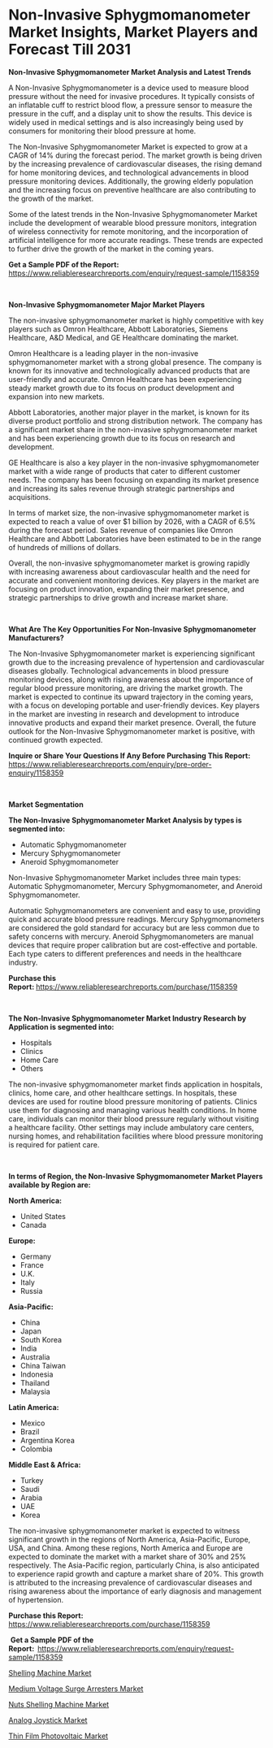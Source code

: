 <p><h1>Non-Invasive Sphygmomanometer Market Insights, Market Players and Forecast Till 2031</h1></p><p><strong>Non-Invasive Sphygmomanometer Market Analysis and Latest Trends</strong></p>
<p><p>A Non-Invasive Sphygmomanometer is a device used to measure blood pressure without the need for invasive procedures. It typically consists of an inflatable cuff to restrict blood flow, a pressure sensor to measure the pressure in the cuff, and a display unit to show the results. This device is widely used in medical settings and is also increasingly being used by consumers for monitoring their blood pressure at home.</p><p>The Non-Invasive Sphygmomanometer Market is expected to grow at a CAGR of 14% during the forecast period. The market growth is being driven by the increasing prevalence of cardiovascular diseases, the rising demand for home monitoring devices, and technological advancements in blood pressure monitoring devices. Additionally, the growing elderly population and the increasing focus on preventive healthcare are also contributing to the growth of the market.</p><p>Some of the latest trends in the Non-Invasive Sphygmomanometer Market include the development of wearable blood pressure monitors, integration of wireless connectivity for remote monitoring, and the incorporation of artificial intelligence for more accurate readings. These trends are expected to further drive the growth of the market in the coming years.</p></p>
<p><strong>Get a Sample PDF of the Report:&nbsp;</strong> <a href="https://www.reliableresearchreports.com/enquiry/request-sample/1158359">https://www.reliableresearchreports.com/enquiry/request-sample/1158359</a></p>
<p>&nbsp;</p>
<p><strong>Non-Invasive Sphygmomanometer Major Market Players</strong></p>
<p><p>The non-invasive sphygmomanometer market is highly competitive with key players such as Omron Healthcare, Abbott Laboratories, Siemens Healthcare, A&D Medical, and GE Healthcare dominating the market. </p><p>Omron Healthcare is a leading player in the non-invasive sphygmomanometer market with a strong global presence. The company is known for its innovative and technologically advanced products that are user-friendly and accurate. Omron Healthcare has been experiencing steady market growth due to its focus on product development and expansion into new markets. </p><p>Abbott Laboratories, another major player in the market, is known for its diverse product portfolio and strong distribution network. The company has a significant market share in the non-invasive sphygmomanometer market and has been experiencing growth due to its focus on research and development. </p><p>GE Healthcare is also a key player in the non-invasive sphygmomanometer market with a wide range of products that cater to different customer needs. The company has been focusing on expanding its market presence and increasing its sales revenue through strategic partnerships and acquisitions. </p><p>In terms of market size, the non-invasive sphygmomanometer market is expected to reach a value of over $1 billion by 2026, with a CAGR of 6.5% during the forecast period. Sales revenue of companies like Omron Healthcare and Abbott Laboratories have been estimated to be in the range of hundreds of millions of dollars. </p><p>Overall, the non-invasive sphygmomanometer market is growing rapidly with increasing awareness about cardiovascular health and the need for accurate and convenient monitoring devices. Key players in the market are focusing on product innovation, expanding their market presence, and strategic partnerships to drive growth and increase market share.</p></p>
<p>&nbsp;</p>
<p><strong>What Are The Key Opportunities For Non-Invasive Sphygmomanometer Manufacturers?</strong></p>
<p><p>The Non-Invasive Sphygmomanometer market is experiencing significant growth due to the increasing prevalence of hypertension and cardiovascular diseases globally. Technological advancements in blood pressure monitoring devices, along with rising awareness about the importance of regular blood pressure monitoring, are driving the market growth. The market is expected to continue its upward trajectory in the coming years, with a focus on developing portable and user-friendly devices. Key players in the market are investing in research and development to introduce innovative products and expand their market presence. Overall, the future outlook for the Non-Invasive Sphygmomanometer market is positive, with continued growth expected.</p></p>
<p><strong>Inquire or Share Your Questions If Any Before Purchasing This Report:</strong> <a href="https://www.reliableresearchreports.com/enquiry/pre-order-enquiry/1158359">https://www.reliableresearchreports.com/enquiry/pre-order-enquiry/1158359</a></p>
<p>&nbsp;</p>
<p><strong>Market Segmentation</strong></p>
<p><strong>The Non-Invasive Sphygmomanometer Market Analysis by types is segmented into:</strong></p>
<p><ul><li>Automatic Sphygmomanometer</li><li>Mercury Sphygmomanometer</li><li>Aneroid Sphygmomanometer</li></ul></p>
<p><p>Non-Invasive Sphygmomanometer Market includes three main types: Automatic Sphygmomanometer, Mercury Sphygmomanometer, and Aneroid Sphygmomanometer. </p><p>Automatic Sphygmomanometers are convenient and easy to use, providing quick and accurate blood pressure readings. Mercury Sphygmomanometers are considered the gold standard for accuracy but are less common due to safety concerns with mercury. Aneroid Sphygmomanometers are manual devices that require proper calibration but are cost-effective and portable. Each type caters to different preferences and needs in the healthcare industry.</p></p>
<p><strong>Purchase this Report:&nbsp;</strong><a href="https://www.reliableresearchreports.com/purchase/1158359">https://www.reliableresearchreports.com/purchase/1158359</a></p>
<p>&nbsp;</p>
<p><strong>The Non-Invasive Sphygmomanometer Market Industry Research by Application is segmented into:</strong></p>
<p><ul><li>Hospitals</li><li>Clinics</li><li>Home Care</li><li>Others</li></ul></p>
<p><p>The non-invasive sphygmomanometer market finds application in hospitals, clinics, home care, and other healthcare settings. In hospitals, these devices are used for routine blood pressure monitoring of patients. Clinics use them for diagnosing and managing various health conditions. In home care, individuals can monitor their blood pressure regularly without visiting a healthcare facility. Other settings may include ambulatory care centers, nursing homes, and rehabilitation facilities where blood pressure monitoring is required for patient care.</p></p>
<p>&nbsp;</p>
<p><strong>In terms of Region, the Non-Invasive Sphygmomanometer Market Players available by Region are:</strong></p>
<p>
    <p> <strong> North America: </strong>
        <ul>
            <li>United States</li>
            <li>Canada</li>
        </ul>
        </p> 
    <p> <strong> Europe: </strong>
        <ul>
            <li>Germany</li>
            <li>France</li>
            <li>U.K.</li>
            <li>Italy</li>
            <li>Russia</li>
        </ul>
        </p> 
    <p> <strong> Asia-Pacific: </strong>
        <ul>
            <li>China</li>
            <li>Japan</li>
            <li>South Korea</li>
            <li>India</li>
            <li>Australia</li>
            <li>China Taiwan</li>
            <li>Indonesia</li>
            <li>Thailand</li>
            <li>Malaysia</li>
        </ul>
        </p> 
    <p> <strong> Latin America: </strong>
        <ul>
            <li>Mexico</li>
            <li>Brazil</li>
            <li>Argentina Korea</li>
            <li>Colombia</li>
        </ul>
        </p> 
    <p> <strong> Middle East & Africa: </strong>
        <ul>
            <li>Turkey</li>
            <li>Saudi</li>
            <li>Arabia</li>
            <li>UAE</li>
            <li>Korea</li>
        </ul>
    </p>
    </p>
<p><p>The non-invasive sphygmomanometer market is expected to witness significant growth in the regions of North America, Asia-Pacific, Europe, USA, and China. Among these regions, North America and Europe are expected to dominate the market with a market share of 30% and 25% respectively. The Asia-Pacific region, particularly China, is also anticipated to experience rapid growth and capture a market share of 20%. This growth is attributed to the increasing prevalence of cardiovascular diseases and rising awareness about the importance of early diagnosis and management of hypertension.</p></p>
<p><strong>Purchase this Report: </strong><a href="https://www.reliableresearchreports.com/purchase/1158359">https://www.reliableresearchreports.com/purchase/1158359</a></p>
<p>&nbsp;<strong>Get a Sample PDF of the Report:&nbsp;&nbsp;</strong><a href="https://www.reliableresearchreports.com/enquiry/request-sample/1158359">https://www.reliableresearchreports.com/enquiry/request-sample/1158359</a></p>
<p><strong></strong></p>
<p><p><a href="https://medium.com/p/9f9ad960759f/edit">Shelling Machine Market</a></p><p><a href="https://medium.com/p/d01b056883cb/edit">Medium Voltage Surge Arresters Market</a></p><p><a href="https://medium.com/p/df36d0c403ea/edit">Nuts Shelling Machine Market</a></p><p><a href="https://medium.com/p/638135a016b8/edit">Analog Joystick Market</a></p><p><a href="https://github.com/dx0328/Market-Research-Report-List-1/blob/main/thin-film-photovoltaic-market.md">Thin Film Photovoltaic Market</a></p></p>